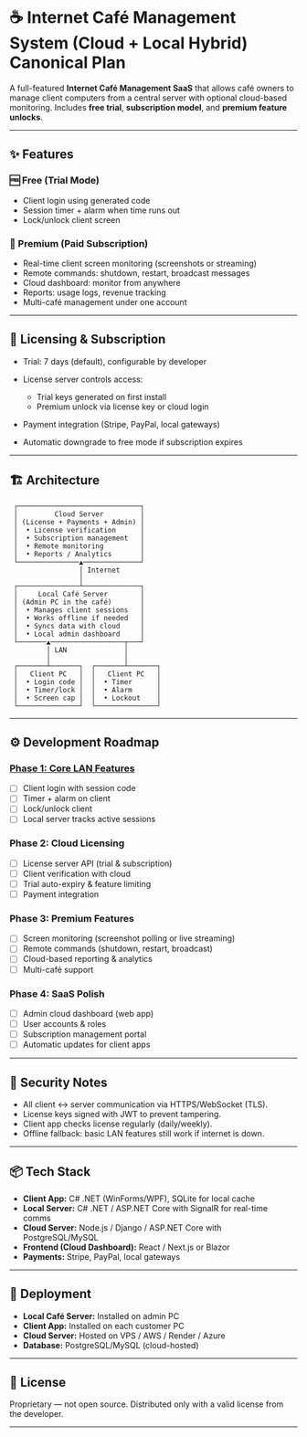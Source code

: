 # ☕ Internet Café Management System (Cloud + Local Hybrid) Canonical Plan

A full-featured **Internet Café Management SaaS** that allows café owners to manage client computers from a central server with optional cloud-based monitoring.
Includes **free trial**, **subscription model**, and **premium feature unlocks**.

---

## ✨ Features

### 🆓 Free (Trial Mode)

* Client login using generated code
* Session timer + alarm when time runs out
* Lock/unlock client screen

### 💎 Premium (Paid Subscription)

* Real-time client screen monitoring (screenshots or streaming)
* Remote commands: shutdown, restart, broadcast messages
* Cloud dashboard: monitor from anywhere
* Reports: usage logs, revenue tracking
* Multi-café management under one account

---

## 🔑 Licensing & Subscription

* Trial: 7 days (default), configurable by developer
* License server controls access:

  * Trial keys generated on first install
  * Premium unlock via license key or cloud login
* Payment integration (Stripe, PayPal, local gateways)
* Automatic downgrade to free mode if subscription expires

---

## 🏗️ Architecture

```
 ┌──────────────────────────────┐
 │         Cloud Server         │
 │ (License + Payments + Admin) │
 │  • License verification      │
 │  • Subscription management   │
 │  • Remote monitoring         │
 │  • Reports / Analytics       │
 └───────────────▲──────────────┘
                 │ Internet
                 │
 ┌───────────────┴──────────────┐
 │     Local Café Server        │
 │ (Admin PC in the café)       │
 │  • Manages client sessions   │
 │  • Works offline if needed   │
 │  • Syncs data with cloud     │
 │  • Local admin dashboard     │
 └───────▲──────────────────┬───┘
         │ LAN              │
         │                  │
 ┌───────┴───────┐  ┌───────┴───────┐
 │   Client PC   │  │   Client PC   │
 │  • Login code │  │  • Timer      │
 │  • Timer/lock │  │  • Alarm      │
 │  • Screen cap │  │  • Lockout    │
 └───────────────┘  └───────────────┘
```

---

## ⚙️ Development Roadmap

### [Phase 1: Core LAN Features](docs/Phase1.md)

* [ ] Client login with session code
* [ ] Timer + alarm on client
* [ ] Lock/unlock client
* [ ] Local server tracks active sessions

### Phase 2: Cloud Licensing

* [ ] License server API (trial & subscription)
* [ ] Client verification with cloud
* [ ] Trial auto-expiry & feature limiting
* [ ] Payment integration

### Phase 3: Premium Features

* [ ] Screen monitoring (screenshot polling or live streaming)
* [ ] Remote commands (shutdown, restart, broadcast)
* [ ] Cloud-based reporting & analytics
* [ ] Multi-café support

### Phase 4: SaaS Polish

* [ ] Admin cloud dashboard (web app)
* [ ] User accounts & roles
* [ ] Subscription management portal
* [ ] Automatic updates for client apps

---

## 🔐 Security Notes

* All client ↔ server communication via HTTPS/WebSocket (TLS).
* License keys signed with JWT to prevent tampering.
* Client app checks license regularly (daily/weekly).
* Offline fallback: basic LAN features still work if internet is down.

---

## 📦 Tech Stack

* **Client App:** C# .NET (WinForms/WPF), SQLite for local cache
* **Local Server:** C# .NET / ASP.NET Core with SignalR for real-time comms
* **Cloud Server:** Node.js / Django / ASP.NET Core with PostgreSQL/MySQL
* **Frontend (Cloud Dashboard):** React / Next.js or Blazor
* **Payments:** Stripe, PayPal, local gateways

---

## 🚀 Deployment

* **Local Café Server:** Installed on admin PC
* **Client App:** Installed on each customer PC
* **Cloud Server:** Hosted on VPS / AWS / Render / Azure
* **Database:** PostgreSQL/MySQL (cloud-hosted)

---

## 📜 License

Proprietary — not open source.
Distributed only with a valid license from the developer.

---

